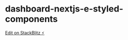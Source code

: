 # dashboard-nextjs-e-styled-components

[Edit on StackBlitz ⚡️](https://stackblitz.com/edit/nextjs-of73j4)